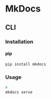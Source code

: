 # MkDocs

## CLI

### Installation

#### pip

```sh
pip install mkdocs
```

### Usage

```sh
#
mkdocs serve
```
